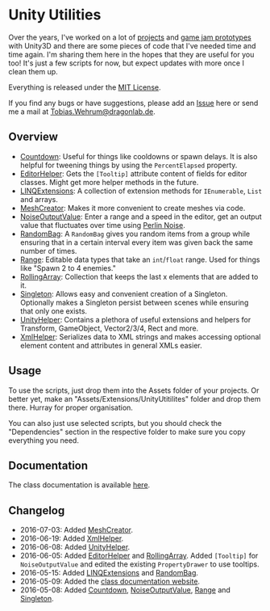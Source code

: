 # Unity Utilities

Over the years, I've worked on a lot of [projects](http://dragonlab.de/portfolio) and [game jam prototypes](http://blog.dragonlab.de/tag/unity) with Unity3D and there are some pieces of code that I've needed time and time again. I'm sharing them here in the hopes that they are useful for you too! It's just a few scripts for now, but expect updates with more once I clean them up.

Everything is released under the [MIT License](https://opensource.org/licenses/MIT).

If you find any bugs or have suggestions, please add an [Issue](https://github.com/TobiasWehrum/unity-utilities/issues) here or send me a mail at Tobias.Wehrum@dragonlab.de.

## Overview
* [Countdown](https://github.com/TobiasWehrum/unity-utilities/tree/master/Countdown): Useful for things like cooldowns or spawn delays. It is also helpful for tweening things by using the `PercentElapsed` property.
* [EditorHelper](https://github.com/TobiasWehrum/unity-utilities/tree/master/EditorHelper): Gets the `[Tooltip]` attribute content of fields for editor classes. Might get more helper methods in the future.
* [LINQExtensions](https://github.com/TobiasWehrum/unity-utilities/tree/master/LINQExtensions): A collection of extension methods for `IEnumerable`, `List` and arrays.
* [MeshCreator](https://github.com/TobiasWehrum/unity-utilities/tree/master/MeshCreator): Makes it more convenient to create meshes via code.
* [NoiseOutputValue](https://github.com/TobiasWehrum/unity-utilities/tree/master/NoiseOutputValue): Enter a range and a speed in the editor, get an output value that fluctuates over time using [Perlin Noise](http://docs.unity3d.com/ScriptReference/Mathf.PerlinNoise.html).
* [RandomBag](https://github.com/TobiasWehrum/unity-utilities/tree/master/RandomBag): A `RandomBag` gives you random items from a group while ensuring that in a certain interval every item was given back the same number of times.
* [Range](https://github.com/TobiasWehrum/unity-utilities/tree/master/Range): Editable data types that take an `int`/`float` range.  Used for things like "Spawn 2 to 4 enemies."
* [RollingArray](https://github.com/TobiasWehrum/unity-utilities/tree/master/RollingArray): Collection that keeps the last x elements that are added to it.
* [Singleton](https://github.com/TobiasWehrum/unity-utilities/tree/master/Singleton): Allows easy and convenient creation of a Singleton. Optionally makes a Singleton persist between scenes while ensuring that only one exists.
* [UnityHelper](https://github.com/TobiasWehrum/unity-utilities/tree/master/UnityHelper): Contains a plethora of useful extensions and helpers for Transform, GameObject, Vector2/3/4, Rect and more.
* [XmlHelper](https://github.com/TobiasWehrum/unity-utilities/tree/master/XmlHelper): Serializes data to XML strings and makes accessing optional element content and attributes in general XMLs easier.

## Usage

To use the scripts, just drop them into the Assets folder of your projects. Or better yet, make an "Assets/Extensions/UnityUtitilites" folder and drop them there. Hurray for proper organisation.

You can also just use selected scripts, but you should check the "Dependencies" section in the respective folder to make sure you copy everything you need.

## Documentation

The class documentation is available [here](http://tobiaswehrum.github.io/UnityUtilities/html/annotated.html).

## Changelog
* 2016-07-03: Added [MeshCreator](https://github.com/TobiasWehrum/unity-utilities/tree/master/MeshCreator).
* 2016-06-19: Added [XmlHelper](https://github.com/TobiasWehrum/unity-utilities/tree/master/XmlHelper).
* 2016-06-08: Added [UnityHelper](https://github.com/TobiasWehrum/unity-utilities/tree/master/UnityHelper).
* 2016-06-05: Added [EditorHelper](https://github.com/TobiasWehrum/unity-utilities/tree/master/EditorHelper) and [RollingArray](https://github.com/TobiasWehrum/unity-utilities/tree/master/RollingArray). Added `[Tooltip]` for `NoiseOutputValue` and edited the existing `PropertyDrawer` to use tooltips.
* 2016-05-15: Added [LINQExtensions](https://github.com/TobiasWehrum/unity-utilities/tree/master/LINQExtensions) and [RandomBag](https://github.com/TobiasWehrum/unity-utilities/tree/master/RandomBag).
* 2016-05-09: Added the [class documentation website](http://tobiaswehrum.github.io/UnityUtilities/html/annotated.html).
* 2016-05-08: Added [Countdown](https://github.com/TobiasWehrum/unity-utilities/tree/master/Countdown), [NoiseOutputValue](https://github.com/TobiasWehrum/unity-utilities/tree/master/NoiseOutputValue), [Range](https://github.com/TobiasWehrum/unity-utilities/tree/master/Range) and [Singleton](https://github.com/TobiasWehrum/unity-utilities/tree/master/Singleton).